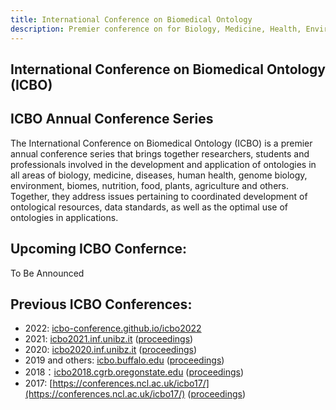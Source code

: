 ```yaml
---
title: International Conference on Biomedical Ontology
description: Premier conference on for Biology, Medicine, Health, Environment, Plants & Agriculture
---
```

## International Conference on Biomedical Ontology (ICBO)

## ICBO Annual Conference Series
The International Conference on Biomedical Ontology (ICBO) is a premier annual conference series that brings together researchers, students and professionals involved in the development and application of ontologies in all areas of biology, medicine, diseases, human health, genome biology, environment, biomes, nutrition, food, plants, agriculture and others. Together, they address issues pertaining to coordinated development of ontological resources, data standards, as well as the optimal use of ontologies in applications.

## Upcoming ICBO Confernce:
To Be Announced

## Previous ICBO Conferences:
- 2022: [icbo-conference.github.io/icbo2022](https://icbo-conference.github.io/icbo2022/)
- 2021: [icbo2021.inf.unibz.it](https://icbo2021.inf.unibz.it/) ([proceedings](http://ceur-ws.org/Vol-3073/))
- 2020: [icbo2020.inf.unibz.it](https://icbo2020.inf.unibz.it/) ([proceedings](http://ceur-ws.org/Vol-2807/))
- 2019 and others: [icbo.buffalo.edu](http://icbo.buffalo.edu/) ([proceedings](http://ceur-ws.org/Vol-2931/))
- 2018：[icbo2018.cgrb.oregonstate.edu](https://icbo2018.cgrb.oregonstate.edu/) ([proceedings](http://ceur-ws.org/Vol-2285/))
- 2017: [https://conferences.ncl.ac.uk/icbo17/](https://conferences.ncl.ac.uk/icbo17/) ([proceedings](http://ceur-ws.org/Vol-2137/))

